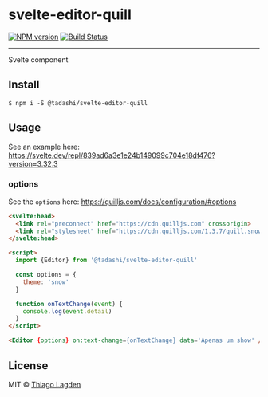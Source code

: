 # svelte-editor-quill

[![NPM version][npm-img]][npm]
[![Build Status][ci-img]][ci]


[npm-img]:         https://img.shields.io/npm/v/@tadashi/svelte-editor-quill.svg
[npm]:             https://www.npmjs.com/package/@tadashi/svelte-editor-quill
[ci-img]:          https://github.com/lagden/svelte-editor-quill/workflows/Node.js%20CI/badge.svg
[ci]:              https://github.com/lagden/svelte-editor-quill/actions?query=workflow%3A%22Node.js+CI%22

---

Svelte component

## Install

```
$ npm i -S @tadashi/svelte-editor-quill
```


## Usage

See an example here: https://svelte.dev/repl/839ad6a3e1e24b149099c704e18df476?version=3.32.3

### options

See the `options` here: https://quilljs.com/docs/configuration/#options

```html
<svelte:head>
  <link rel="preconnect" href="https://cdn.quilljs.com" crossorigin>
  <link rel="stylesheet" href="https://cdn.quilljs.com/1.3.7/quill.snow.css">
</svelte:head>

<script>
  import {Editor} from '@tadashi/svelte-editor-quill'

  const options = {
    theme: 'snow'
  }

  function onTextChange(event) {
    console.log(event.detail)
  }
</script>

<Editor {options} on:text-change={onTextChange} data='Apenas um show' />
```


## License

MIT © [Thiago Lagden](https://github.com/lagden)
